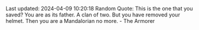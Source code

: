 Last updated: 2024-04-09 10:20:18
Random Quote: This is the one that you saved? You are as its father. A clan of two. But you have removed your helmet. Then you are a Mandalorian no more. - The Armorer